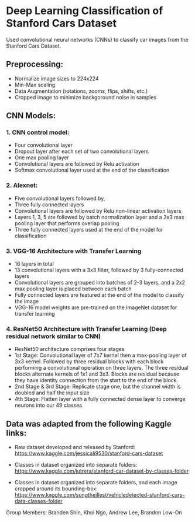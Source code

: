 # Deep Learning Classification of Stanford Cars Dataset

Used convolutional neural networks (CNNs) to classify car images from the Stanford Cars Dataset.  

## Preprocessing: 
- Normalize image sizes to 224x224
- Min-Max scaling
- Data Augmentation (rotations, zooms, flips, shifts, etc.)
- Cropped image to minimize backgoround noise in samples

## CNN Models:
### 1. CNN control model: 
- Four convolutional layer
- Dropout layer after each set of two convolutional layers
- One max pooling layer
- Convolutional layers are followed by Relu activation
- Softmax convolutional layer used at the end of the classification

### 2. Alexnet:
- Five convolutional layers followed by, 
- Three fully connected layers
- Convolutional layers are followed by Relu non-linear activation layers
- Layers 1, 3, 5 are followed by batch normalization layer and a 3x3 max pooling layer that performs overlap pooling
- Three fully connected layers used at the end of the model for classification

### 3. VGG-16 Architecture with Transfer Learning 
- 16 layers in total 
- 13 convolutional layers with a 3x3 filter, followed by 3 fully-connected layers 
- Convolutional layers are grouped into batches of 2-3 layers, and a 2x2 max pooling layer is placed between each batch
- Fully connected layers are featured at the end of the model to classify the image
- VGG-16 model weights are pre-trained on the ImageNet dataset for transfer learning 

### 4. ResNet50 Architecture with Transfer Learning (Deep residual network similar to CNN)
- ResNet50 architecture comprises four stages
- 1st Stage: Convolutional layer of 7x7 kernel then a max-pooling layer of 3x3 kernel.  Followed by three residual blocks with each block performing a convolutional operation on three layers.  The three residual blocks alternate kernels of 1x1 and 3x3. Blocks are residual because they have identity connection from the start to the end of the block.  
- 2nd Stage & 3rd Stage: Replicate stage one, but the channel width is doubled and half the input size 
- 4th Stage: Flatten layer with a fully connected dense layer to converge neurons into our 49 classes

## Data was adapted from the following Kaggle links:

- Raw dataset developed and released by Stanford: https://www.kaggle.com/jessicali9530/stanford-cars-dataset

- Classes in dataset organized into separate folders: https://www.kaggle.com/jutrera/stanford-car-dataset-by-classes-folder

- Classes in dataset organized into separate folders, and each image cropped around its bounding-box: https://www.kaggle.com/sungtheillest/vehicledetected-stanford-cars-data-classes-folder

Group Members: Branden Shin, Khoi Ngo, Andrew Lee, Brandon Low-On
